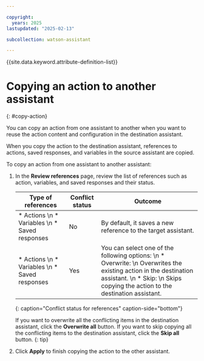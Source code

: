 ```yaml
---

copyright:
  years: 2025
lastupdated: "2025-02-13"

subcollection: watson-assistant

---
```


{{site.data.keyword.attribute-definition-list}}

# Copying an action to another assistant
{: #copy-action}

You can copy an action from one assistant to another when you want to reuse the action content and configuration in the destination assistant.

When you copy the action to the destination assistant, references to actions, saved responses, and variables in the source assistant are copied.

To copy an action from one assistant to another assistant:



1. In the **Review references** page, review the list of references such as action, variables, and saved responses and their status.

   | Type of references | Conflict status | Outcome |
   | --- | --- | --- |
   | * Actions \n * Variables \n * Saved responses | No | By default, it saves a new reference to the target assistant. |
   | * Actions \n * Variables \n * Saved responses | Yes | You can select one of the following options:  \n * Overwrite:  \n Overwrites the existing action in the destination assistant.  \n * Skip:  \n Skips copying the action to the destination assistant. |
   {: caption="Conflict status for references" caption-side="bottom"}

   If you want to overwrite all the conflicting items in the destination assistant, click the **Overwrite all** button. If you want to skip copying all the conflicting items to the destination assistant, click the **Skip all** button.
   {: tip}

   

1. Click **Apply** to finish copying the action to the other assistant.

